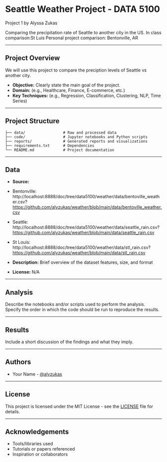 # Seattle Weather Project - DATA 5100
Project 1 by Alyssa Zukas

Comparing the precipitation rate of Seattle to another city in the US.
    In class comparison:St Luis
    Personal project comparison: Bentonville, AR

---

## Project Overview

We will use this project to compare the preciption levels of Seattle vs another city.

- **Objective:** Clearly state the main goal of the project.
- **Domain:** (e.g., Healthcare, Finance, E-commerce, etc.)
- **Key Techniques:** (e.g., Regression, Classification, Clustering, NLP, Time Series)

---

## Project Structure

```
├── data/                 # Raw and processed data
├── code/                 # Jupyter notebooks and Python scripts
├── reports/              # Generated reports and visualizations
├── requirements.txt      # Dependencies
└── README.md             # Project documentation
```

---

## Data

- **Source:**
- Bentonville:
        http://localhost:8888/doc/tree/data5100/weather/data/bentoville_weather.csv?
        https://github.com/alyzukas/weather/blob/main/data/bentoville_weather.csv
- Seattle:
        http://localhost:8888/doc/tree/data5100/weather/data/seattle_rain.csv?
        https://github.com/alyzukas/weather/blob/main/data/seattle_rain.csv
- St Louis:
        http://localhost:8888/doc/tree/data5100/weather/data/stl_rain.csv?
        https://github.com/alyzukas/weather/blob/main/data/stl_rain.csv
      
- **Description:** Brief overview of the dataset features, size, and format
- **License:** N/A

---

## Analysis

Describe the notebooks and/or scripts used to perform the analysis. Specify the order in which the code should be run to reproduce the results.

---

## Results

Include a short discussion of the findings and what they imply.

---

## Authors

- Your Name - [@alyzukas](https://github.com/alyzukas)

---

## License

This project is licensed under the MIT License - see the [LICENSE](LICENSE) file for details.

---

## Acknowledgements

- Tools/libraries used
- Tutorials or papers referenced
- Inspiration or collaborators
